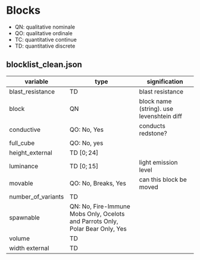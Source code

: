 # Blocks

- QN: qualitative nominale
- QO: qualitative ordinale
- TC: quantitative continue
- TD: quantitative discrete

## blocklist_clean.json

variable|type|signification
-|-|-
blast_resistance|TD|blast resistance
block|QN|block name (string).  use levenshtein diff
conductive|QO: No, Yes|conducts redstone?
full_cube|QO: No, yes
height_external|TD $[0;24]$|
luminance|TD $[0;15]$|light emission level
movable|QO: No, Breaks, Yes|can this block be moved
number_of_variants|TD|
spawnable|QN: No, Fire-Immune Mobs Only, Ocelots and Parrots Only, Polar Bear Only, Yes
volume|TD|
width external|TD|
